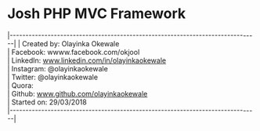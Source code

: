 # Josh PHP MVC Framework

|-------------------------------------------------------------------------------|
|	Created by: Olayinka Okewale 												
|	Facebook: wwww.facebook.com/okjool 											
|	LinkedIn: www.linkedin.com/in/olayinkaokewale 								
|	Instagram: @olayinkaokewale 												
|	Twitter: @olayinkaokewale 													
|	Quora: 																		
|	Github: www.github.com/olayinkaokewale 										
|	Started on: 29/03/2018														
|-------------------------------------------------------------------------------|

